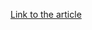 [Link to the article](https://www.bleepingcomputer.com/news/microsoft/microsoft-365-outage-impacts-exchange-online-teams-sharepoint/)

